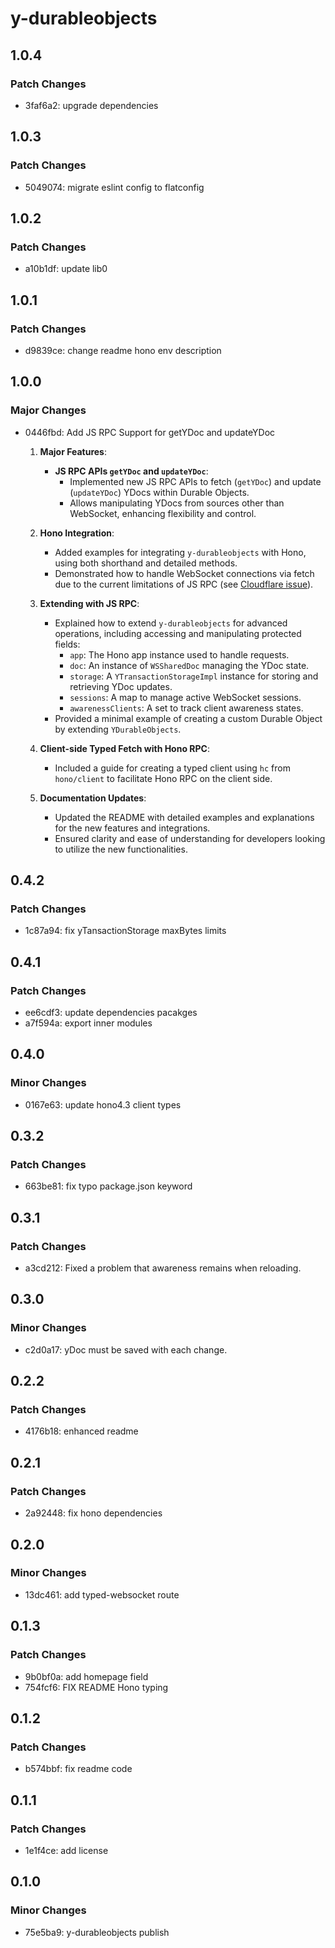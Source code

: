 # y-durableobjects

## 1.0.4

### Patch Changes

- 3faf6a2: upgrade dependencies

## 1.0.3

### Patch Changes

- 5049074: migrate eslint config to flatconfig

## 1.0.2

### Patch Changes

- a10b1df: update lib0

## 1.0.1

### Patch Changes

- d9839ce: change readme hono env description

## 1.0.0

### Major Changes

- 0446fbd: Add JS RPC Support for getYDoc and updateYDoc

  1. **Major Features**:

     - **JS RPC APIs `getYDoc` and `updateYDoc`**:
       - Implemented new JS RPC APIs to fetch (`getYDoc`) and update (`updateYDoc`) YDocs within Durable Objects.
       - Allows manipulating YDocs from sources other than WebSocket, enhancing flexibility and control.

  2. **Hono Integration**:

     - Added examples for integrating `y-durableobjects` with Hono, using both shorthand and detailed methods.
     - Demonstrated how to handle WebSocket connections via fetch due to the current limitations of JS RPC (see [Cloudflare issue](https://github.com/cloudflare/workerd/issues/2319)).

  3. **Extending with JS RPC**:

     - Explained how to extend `y-durableobjects` for advanced operations, including accessing and manipulating protected fields:
       - `app`: The Hono app instance used to handle requests.
       - `doc`: An instance of `WSSharedDoc` managing the YDoc state.
       - `storage`: A `YTransactionStorageImpl` instance for storing and retrieving YDoc updates.
       - `sessions`: A map to manage active WebSocket sessions.
       - `awarenessClients`: A set to track client awareness states.
     - Provided a minimal example of creating a custom Durable Object by extending `YDurableObjects`.

  4. **Client-side Typed Fetch with Hono RPC**:

     - Included a guide for creating a typed client using `hc` from `hono/client` to facilitate Hono RPC on the client side.

  5. **Documentation Updates**:
     - Updated the README with detailed examples and explanations for the new features and integrations.
     - Ensured clarity and ease of understanding for developers looking to utilize the new functionalities.

## 0.4.2

### Patch Changes

- 1c87a94: fix yTansactionStorage maxBytes limits

## 0.4.1

### Patch Changes

- ee6cdf3: update dependencies pacakges
- a7f594a: export inner modules

## 0.4.0

### Minor Changes

- 0167e63: update hono4.3 client types

## 0.3.2

### Patch Changes

- 663be81: fix typo package.json keyword

## 0.3.1

### Patch Changes

- a3cd212: Fixed a problem that awareness remains when reloading.

## 0.3.0

### Minor Changes

- c2d0a17: yDoc must be saved with each change.

## 0.2.2

### Patch Changes

- 4176b18: enhanced readme

## 0.2.1

### Patch Changes

- 2a92448: fix hono dependencies

## 0.2.0

### Minor Changes

- 13dc461: add typed-websocket route

## 0.1.3

### Patch Changes

- 9b0bf0a: add homepage field
- 754fcf6: FIX README Hono typing

## 0.1.2

### Patch Changes

- b574bbf: fix readme code

## 0.1.1

### Patch Changes

- 1e1f4ce: add license

## 0.1.0

### Minor Changes

- 75e5ba9: y-durableobjects publish
